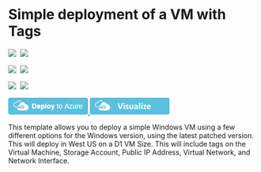 # Simple deployment of a VM with Tags

<IMG SRC="https://azbotstorage.blob.core.windows.net/badges/101-vm-tags/PublicLastTestDate.svg" />&nbsp;
<IMG SRC="https://azbotstorage.blob.core.windows.net/badges/101-vm-tags/PublicDeployment.svg" />&nbsp;

<IMG SRC="https://azbotstorage.blob.core.windows.net/badges/101-vm-tags/FairfaxLastTestDate.svg" />&nbsp;
<IMG SRC="https://azbotstorage.blob.core.windows.net/badges/101-vm-tags/FairfaxDeployment.svg" />&nbsp;

<IMG SRC="https://azbotstorage.blob.core.windows.net/badges/101-vm-tags/BestPracticeResult.svg" />&nbsp;
<IMG SRC="https://azbotstorage.blob.core.windows.net/badges/101-vm-tags/CredScanResult.svg" />&nbsp;

<a href="https://portal.azure.com/#create/Microsoft.Template/uri/https%3A%2F%2Fraw.githubusercontent.com%2FAzure%2Fazure-quickstart-templates%2Fmaster%2F101-vm-tags%2Fazuredeploy.json" target="_blank">
    <img src="https://raw.githubusercontent.com/Azure/azure-quickstart-templates/master/1-CONTRIBUTION-GUIDE/images/deploytoazure.png"/>
</a>
<a href="http://armviz.io/#/?load=https%3A%2F%2Fraw.githubusercontent.com%2FAzure%2Fazure-quickstart-templates%2Fmaster%2F101-vm-tags%2Fazuredeploy.json" target="_blank">
    <img src="https://raw.githubusercontent.com/Azure/azure-quickstart-templates/master/1-CONTRIBUTION-GUIDE/images/visualizebutton.png"/>
</a>

This template allows you to deploy a simple Windows VM using a few different options for the Windows version, using the latest patched version. This will deploy in West US on a D1 VM Size. This will include tags on the Virtual Machine, Storage Account, Public IP Address, Virtual Network, and Network Interface.
